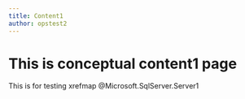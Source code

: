 ```yaml
---
title: Content1
author: opstest2
---
```


# This is conceptual content1 page
This is for testing xrefmap @Microsoft.SqlServer.Server1
